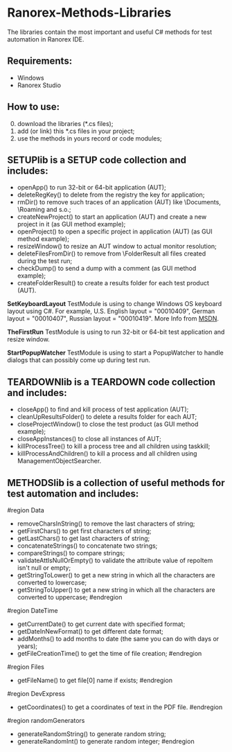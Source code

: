 # Ranorex-Methods-Libraries

The libraries contain the most important and useful C# methods for test automation in Ranorex IDE.

## __Requirements:__
* Windows
* Ranorex Studio

## __How to use:__
0) download the libraries (*.cs files);
1) add (or link) this *.cs files in your project;
2) use the methods in yours record or code modules;

## __SETUPlib__ is a SETUP code collection and includes:
- openApp() to run 32-bit or 64-bit application (AUT);
- deleteRegKey() to delete from the registry the key for application;
- rmDir() to remove such traces of an application (AUT) like \Documents, \Roaming and s.o.;
- createNewProject() to start an application (AUT) and create a new project in it (as GUI method example);
- openProject() to open a specific project in application (AUT) (as GUI method example);
- resizeWindow() to resize an AUT window to actual monitor resolution;
- deleteFilesFromDir() to remove from \FolderResult all files created during the test run;
- checkDump() to send a dump with a comment (as GUI method example);
- createFolderResult() to create a results folder for each test product (AUT).

__SetKeyboardLayout__ TestModule is using to change Windows OS keyboard layout using C#. 
For example, U.S. English layout = "00010409", German layout = "00010407", Russian layout = "00010419". 
More Info from [MSDN](https://learn.microsoft.com/en-us/windows/win32/api/winuser/nf-winuser-loadkeyboardlayouta).

__TheFirstRun__ TestModule is using to run 32-bit or 64-bit test application and resize window.

__StartPopupWatcher__ TestModule is using to start a PopupWatcher to handle dialogs that can possibly come up during test run.

## __TEARDOWNlib__ is a TEARDOWN code collection and includes:
- closeApp() to find and kill process of test application (AUT);
- cleanUpResultsFolder() to delete a results folder for each AUT;
- closeProjectWindow() to close the test product (as GUI method example);
- closeAppInstances() to close all instances of AUT;
- killProcessTree() to kill a process tree and all children using taskkill;
- killProcessAndChildren() to kill a process and all children using ManagementObjectSearcher.

## __METHODSlib__ is a collection of useful methods for test automation and includes:
#region Data
- removeCharsInString() to remove the last characters of string;
- getFirstChars() to get first characters of string;
- getLastChars() to get last characters of string;
- concatenateStrings() to concatenate two strings;
- compareStrings() to compare strings;
- validateAttIsNullOrEmpty() to validate the attribute value of repoItem isn't null or empty;
- getStringToLower() to get a new string in which all the characters are converted to lowercase;
- getStringToUpper() to get a new string in which all the characters are converted to uppercase;
#endregion

#region DateTime
- getCurrentDate() to get current date with specified format;
- getDateInNewFormat() to get different date format;
- addMonths() to add months to date (the same you can do with days or years);
- getFileCreationTime() to get the time of file creation;
#endregion 

#region Files
- getFileName() to get file[0] name if exists;
#endregion

#region DevExpress
- getCoordinates() to get a coordinates of text in the PDF file.
#endregion

#region randomGenerators
- generateRandomString() to  generate random string;
- generateRandomInt() to generate random integer;
#endregion